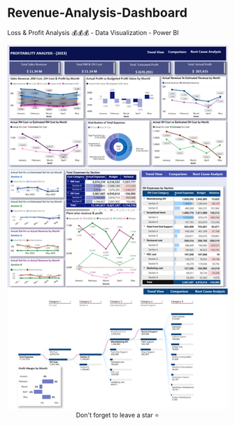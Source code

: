 # Revenue-Analysis-Dashboard
Loss &amp; Profit Analysis 💰💰💰 - Data Visualization - Power BI

<img src="https://github.com/AyomiUpeksha/Revenue-Analysis-Dashboard/blob/main/assets/page_1.png" alt="Image Description">

<img src="https://github.com/AyomiUpeksha/Revenue-Analysis-Dashboard/blob/main/assets/page_2.png" alt="Image Description">

<img src="https://github.com/AyomiUpeksha/Revenue-Analysis-Dashboard/blob/main/assets/page_3.png" alt="Image Description">

 <div align="center">Don't forget to leave a star ⭐️</div>
